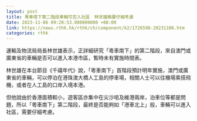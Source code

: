```yaml
---
layout: post
title: 粵車南下第二階段車輛可否入社區　林世雄稱要仔細考慮
date: 2023-11-06 09:20:53.000000000 +08:00
link: https://news.rthk.hk/rthk/ch/component/k2/1726598-20231106.htm
categories: rthk
---
```


運輸及物流局局長林世雄表示，正詳細研究「粵車南下」的第二階段，來自澳門或廣東省的車輛是否可以進入本港市區，暫時未有實施時間表。

林世雄在本台節目《千禧年代》說，「粵車南下」首階段預計明年實施，澳門或廣東省的車輛，可以停泊在港珠澳大橋人工島的停車場，相關人士可以往機場乘搭飛機，或者在人工島的口岸入境本港。

但他說由於香港面積較小，遊客區亦集中在尖沙咀及維港兩岸，泊車位等都是問題，所以「粵車南下」第二階段，最終是否能夠如「港車北上」般，車輛可以進入社區，需要仔細考慮。
